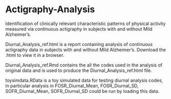 # Actigraphy-Analysis
Identification of clinically relevant characteristic patterns of physical activity measured via continuous actigraphy in subjects with and without Mild Alzheimer’s.

Diurnal_Analysis_ref.html is a report containing analysis of continuous actigraphy data in subjects with and without Mild Alzheimer’s. Download the .html to view it in a browser.

Diurnal_Analysis_ref.Rmd contains the all the codes used in the analysis of original data and is used to produce the Diurnal_Analysis_ref.html file.

toysimdata.RData is a toy simulated data for testing diurnal analysis codes,  in particular analysis in FOSR_Diurnal_Mean, FOSR_Diurnal_SD, SOFR_Diurnal_Mean, SOFR_Diurnal_SD could be run by loading this data.

